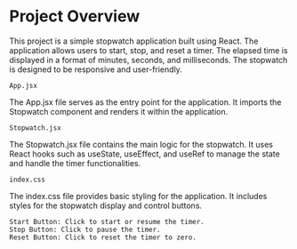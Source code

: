 # Project Overview

This project is a simple stopwatch application built using React. The application allows users to start, stop, and reset a timer. The elapsed time is displayed in a format of minutes, seconds, and milliseconds. The stopwatch is designed to be responsive and user-friendly.

`App.jsx`

The App.jsx file serves as the entry point for the application. It imports the Stopwatch component and renders it within the application.

`Stopwatch.jsx`

The Stopwatch.jsx file contains the main logic for the stopwatch. It uses React hooks such as useState, useEffect, and useRef to manage the state and handle the timer functionalities.

`index.css`

The index.css file provides basic styling for the application. It includes styles for the stopwatch display and control buttons.


`Start Button: Click to start or resume the timer.`
<br>
`Stop Button: Click to pause the timer.`
<br>
`Reset Button: Click to reset the timer to zero.`
